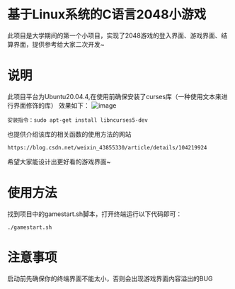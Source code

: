 # 基于Linux系统的C语言2048小游戏
此项目是大学期间的第一个小项目，实现了2048游戏的登入界面、游戏界面、结算界面，提供参考给大家二次开发~
# 说明
此项目平台为Ubuntu20.04.4,在使用前确保安装了curses库（一种使用文本来进行界面修饰的库）
效果如下：
![image](https://github.com/TackyLzs/-Linux-C-2048-/assets/97657869/8e3a044d-9202-4cc5-836d-88eae4291c78)
```
安装指令：sudo apt-get install libncurses5-dev
```
也提供介绍该库的相关函数的使用方法的网站
```
https://blog.csdn.net/weixin_43855330/article/details/104219924
```
希望大家能设计出更好看的游戏界面~
# 使用方法
找到项目中的gamestart.sh脚本，打开终端运行以下代码即可：
```
./gamestart.sh
```
# 注意事项
启动前先确保你的终端界面不能太小，否则会出现游戏界面内容溢出的BUG
